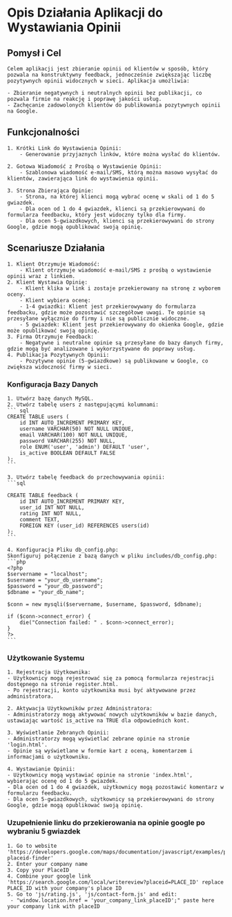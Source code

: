 # Opis Działania Aplikacji do Wystawiania Opinii

## Pomysł i Cel
    Celem aplikacji jest zbieranie opinii od klientów w sposób, który pozwala na konstruktywny feedback, jednocześnie zwiększając liczbę pozytywnych opinii widocznych w sieci. Aplikacja umożliwia:

    - Zbieranie negatywnych i neutralnych opinii bez publikacji, co pozwala firmie na reakcję i poprawę jakości usług.
    - Zachęcanie zadowolonych klientów do publikowania pozytywnych opinii na Google.

## Funkcjonalności
    1. Krótki Link do Wystawienia Opinii:
        - Generowanie przyjaznych linków, które można wysłać do klientów.

    2. Gotowa Wiadomość z Prośbą o Wystawienie Opinii:
        - Szablonowa wiadomość e-mail/SMS, którą można masowo wysyłać do klientów, zawierająca link do wystawienia opinii.

    3. Strona Zbierająca Opinie:
        - Strona, na której klienci mogą wybrać ocenę w skali od 1 do 5 gwiazdek.
        - Dla ocen od 1 do 4 gwiazdek, klienci są przekierowywani do formularza feedbacku, który jest widoczny tylko dla firmy.
        - Dla ocen 5-gwiazdkowych, klienci są przekierowywani do strony Google, gdzie mogą opublikować swoją opinię.

## Scenariusze Działania
    1. Klient Otrzymuje Wiadomość:
        - Klient otrzymuje wiadomość e-mail/SMS z prośbą o wystawienie opinii wraz z linkiem.
    2. Klient Wystawia Opinię:
        - Klient klika w link i zostaje przekierowany na stronę z wyborem oceny.
        - Klient wybiera ocenę:
        - 1-4 gwiazdki: Klient jest przekierowywany do formularza feedbacku, gdzie może pozostawić szczegółowe uwagi. Te opinie są przesyłane wyłącznie do firmy i nie są publicznie widoczne.
        - 5 gwiazdek: Klient jest przekierowywany do okienka Google, gdzie może opublikować swoją opinię.
    3. Firma Otrzymuje Feedback:
        - Negatywne i neutralne opinie są przesyłane do bazy danych firmy, gdzie mogą być analizowane i wykorzystywane do poprawy usług.
    4. Publikacja Pozytywnych Opinii:
        - Pozytywne opinie (5-gwiazdkowe) są publikowane w Google, co zwiększa widoczność firmy w sieci.

### Konfiguracja Bazy Danych

    1. Utwórz bazę danych MySQL.
    2. Utwórz tabelę users z następującymi kolumnami:
    ``` sql
    CREATE TABLE users (
        id INT AUTO_INCREMENT PRIMARY KEY,
        username VARCHAR(50) NOT NULL UNIQUE,
        email VARCHAR(100) NOT NULL UNIQUE,
        password VARCHAR(255) NOT NULL,
        role ENUM('user', 'admin') DEFAULT 'user',
        is_active BOOLEAN DEFAULT FALSE
    );
    ```

    3. Utwórz tabelę feedback do przechowywania opinii:
    ```sql

    CREATE TABLE feedback (
        id INT AUTO_INCREMENT PRIMARY KEY,
        user_id INT NOT NULL,
        rating INT NOT NULL,
        comment TEXT,
        FOREIGN KEY (user_id) REFERENCES users(id)
    );
    ```

    4. Konfiguracja Pliku db_config.php:
    Skonfiguruj połączenie z bazą danych w pliku includes/db_config.php:
    ```php
    <?php
    $servername = "localhost";
    $username = "your_db_username";
    $password = "your_db_password";
    $dbname = "your_db_name";

    $conn = new mysqli($servername, $username, $password, $dbname);

    if ($conn->connect_error) {
        die("Connection failed: " . $conn->connect_error);
    }
    ?>
    ```

### Użytkowanie Systemu
    1. Rejestracja Użytkownika:
    - Użytkownicy mogą rejestrować się za pomocą formularza rejestracji dostępnego na stronie register.html.
    - Po rejestracji, konto użytkownika musi być aktywowane przez administratora.

    2. Aktywacja Użytkowników przez Administratora:
    - Administratorzy mogą aktywować nowych użytkowników w bazie danych, ustawiając wartość is_active na TRUE dla odpowiednich kont.

    3. Wyświetlanie Zebranych Opinii:   
    - Administratorzy mogą wyświetlać zebrane opinie na stronie 'login.html'.
    - Opinie są wyświetlane w formie kart z oceną, komentarzem i informacjami o użytkowniku.

    4. Wystawianie Opinii:
    - Użytkownicy mogą wystawiać opinie na stronie 'index.html', wybierając ocenę od 1 do 5 gwiazdek.
    - Dla ocen od 1 do 4 gwiazdek, użytkownicy mogą pozostawić komentarz w formularzu feedbacku.
    - Dla ocen 5-gwiazdkowych, użytkownicy są przekierowywani do strony Google, gdzie mogą opublikować swoją opinię.

### Uzupełnienie linku do przekierowania na opinie google po wybraniu 5 gwiazdek
    1. Go to website 'https://developers.google.com/maps/documentation/javascript/examples/places-placeid-finder'
    2. Enter your company name
    3. Copy your PlaceID
    4. Combine your google link 'https://search.google.com/local/writereview?placeid=PLACE_ID' replace PLACE_ID with your company's place ID
    5. Go to 'js/rating.js', 'js/contact-form.js' and edit:
     - "window.location.href = 'your_company_link_placeID';" paste here your company link with placeID